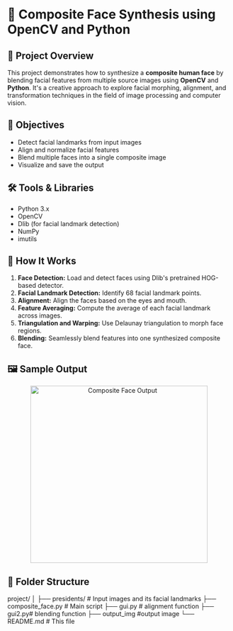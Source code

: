 # 👤 Composite Face Synthesis using OpenCV and Python

## 📌 Project Overview

This project demonstrates how to synthesize a **composite human face** by blending facial features from multiple source images using **OpenCV** and **Python**. It's a creative approach to explore facial morphing, alignment, and transformation techniques in the field of image processing and computer vision.

## 🎯 Objectives

- Detect facial landmarks from input images
- Align and normalize facial features
- Blend multiple faces into a single composite image
- Visualize and save the output

## 🛠️ Tools & Libraries

- Python 3.x
- OpenCV
- Dlib (for facial landmark detection)
- NumPy
- imutils

## 🧠 How It Works

1. **Face Detection:** Load and detect faces using Dlib's pretrained HOG-based detector.
2. **Facial Landmark Detection:** Identify 68 facial landmark points.
3. **Alignment:** Align the faces based on the eyes and mouth.
4. **Feature Averaging:** Compute the average of each facial landmark across images.
5. **Triangulation and Warping:** Use Delaunay triangulation to morph face regions.
6. **Blending:** Seamlessly blend features into one synthesized composite face.

## 🖼️ Sample Output

<p align="center">
  <img src="project/faceaverage/output.jpg" width="400" alt="Composite Face Output">
</p>

## 📁 Folder Structure

project/
│
├── presidents/ # Input images and its facial landmarks
├── composite_face.py # Main script
├── gui.py # alignment function
├── gui2.py# blending function
├── output_img #output image 
└── README.md # This file



